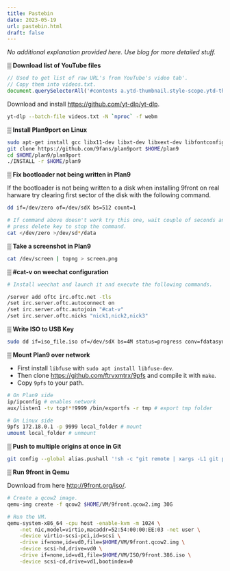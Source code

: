 ```yaml
---
title: Pastebin
date: 2023-05-19
url: pastebin.html
draft: false
---
```


*No additional explanation provided here. Use blog for more detailed stuff.*

**▒ Download list of YouTube files**

```js
// Used to get list of raw URL's from YouTube's video tab'.
// Copy them into videos.txt.
document.querySelectorAll('#contents a.ytd-thumbnail.style-scope.ytd-thumbnail').forEach(el => console.log(el.href))
```

Download and install https://github.com/yt-dlp/yt-dlp.

```sh
yt-dlp --batch-file videos.txt -N `nproc` -f webm
```

**▒ Install Plan9port on Linux**

```sh
sudo apt-get install gcc libx11-dev libxt-dev libxext-dev libfontconfig1-dev
git clone https://github.com/9fans/plan9port $HOME/plan9
cd $HOME/plan9/plan9port
./INSTALL -r $HOME/plan9
```

**▒ Fix bootloader not being written in Plan9**

If the bootloader is not being written to a disk when installing 9front on
real harware try clearing first sector of the disk with the following command.

```sh
dd if=/dev/zero of=/dev/sdX bs=512 count=1

# If command above doesn't work try this one, wait couple of seconds and
# press delete key to stop the command.
cat </dev/zero >/dev/sd*/data
```

**▒ Take a screenshot in Plan9**

```sh
cat /dev/screen | topng > screen.png
```

**▒ #cat-v on weechat configuration**

```sh
# Install weechat and launch it and execute the following commands.

/server add oftc irc.oftc.net -tls
/set irc.server.oftc.autoconnect on
/set irc.server.oftc.autojoin "#cat-v"
/set irc.server.oftc.nicks "nick1,nick2,nick3"
```

**▒ Write ISO to USB Key**

```sh
sudo dd if=iso_file.iso of=/dev/sdX bs=4M status=progress conv=fdatasync
```

**▒ Mount Plan9 over network**

- First install `libfuse` with `sudo apt install libfuse-dev`.
- Then clone https://github.com/ftrvxmtrx/9pfs and compile it with `make`.
- Copy `9pfs` to your path.

```sh
# On Plan9 side
ip/ipconfig # enables network
aux/listen1 -tv tcp!*!9999 /bin/exportfs -r tmp # export tmp folder

# On Linux side
9pfs 172.18.0.1 -p 9999 local_folder # mount
umount local_folder # unmount
```

**▒ Push to multiple origins at once in Git**

```sh
git config --global alias.pushall '!sh -c "git remote | xargs -L1 git push --all"'
```

**▒ Run 9front in Qemu**

Download from here http://9front.org/iso/.

```sh
# Create a qcow2 image.
qemu-img create -f qcow2 $HOME/VM/9front.qcow2.img 30G

# Run the VM.
qemu-system-x86_64 -cpu host -enable-kvm -m 1024 \
    -net nic,model=virtio,macaddr=52:54:00:00:EE:03 -net user \
    -device virtio-scsi-pci,id=scsi \
    -drive if=none,id=vd0,file=$HOME/VM/9front.qcow2.img \
    -device scsi-hd,drive=vd0 \
    -drive if=none,id=vd1,file=$HOME/VM/ISO/9front.386.iso \
    -device scsi-cd,drive=vd1,bootindex=0
```
